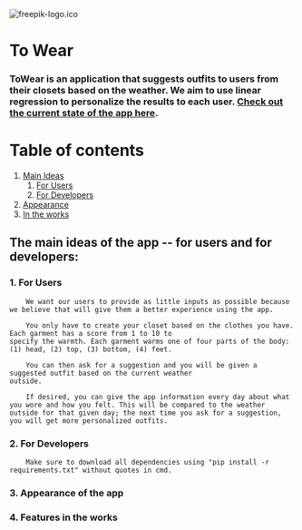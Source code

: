 ![freepik-logo.ico](attachment:"static\freepik-logo.ico")

# To Wear

### ToWear is an application that suggests outfits to users from their closets based on the weather. We aim to use linear regression to personalize the results to each user. [Check out the current state of the app here](http://oamandawi.pythonanywhere.com/).

# Table of contents
1. [Main Ideas](#ideas)
    1. [For Users](#ideas_user)
    2. [For Developers](#ideas_developer)
3. [Appearance](#appearance)
4. [In the works](#new)


## The main ideas of the app -- for users and for developers: <a name="ideas"></a>

### 1. For Users <a name="ideas_user"></a>
        We want our users to provide as little inputs as possible because we believe that will give them a better experience using the app.
    
        You only have to create your closet based on the clothes you have. Each garment has a score from 1 to 10 to
    specify the warmth. Each garment warms one of four parts of the body: (1) head, (2) top, (3) bottom, (4) feet.
        
        You can then ask for a suggestion and you will be given a suggested outfit based on the current weather
    outside.
    
        If desired, you can give the app information every day about what you wore and how you felt. This will be compared to the weather outside for that given day; the next time you ask for a suggestion, you will get more personalized outfits.

### 2. For Developers <a name="ideas_developer"></a>
        Make sure to download all dependencies using "pip install -r requirements.txt" without quotes in cmd.
### 3. Appearance of the app <a name="appearance"></a>

### 4. Features in the works <a name="new"></a>
        
        


```python

```


```python

```
